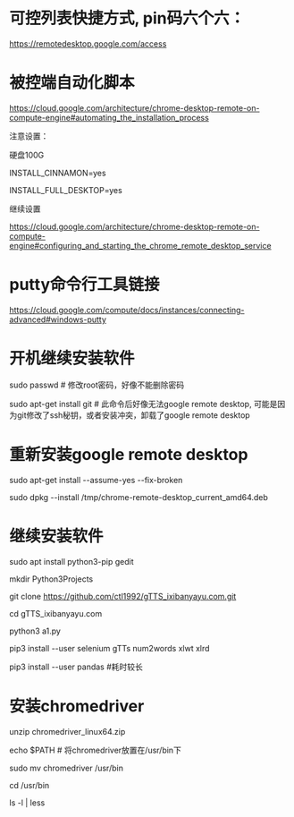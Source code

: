 # 可控列表快捷方式, pin码六个六：

https://remotedesktop.google.com/access

# 被控端自动化脚本

https://cloud.google.com/architecture/chrome-desktop-remote-on-compute-engine#automating_the_installation_process

注意设置：

硬盘100G

INSTALL_CINNAMON=yes

INSTALL_FULL_DESKTOP=yes

继续设置

https://cloud.google.com/architecture/chrome-desktop-remote-on-compute-engine#configuring_and_starting_the_chrome_remote_desktop_service

# putty命令行工具链接

https://cloud.google.com/compute/docs/instances/connecting-advanced#windows-putty


# 开机继续安装软件

sudo passwd # 修改root密码，好像不能删除密码

sudo apt-get install git # 此命令后好像无法google remote desktop, 可能是因为git修改了ssh秘钥，或者安装冲突，卸载了google remote desktop

# 重新安装google remote desktop

sudo apt-get install --assume-yes --fix-broken

sudo dpkg --install /tmp/chrome-remote-desktop_current_amd64.deb

# 继续安装软件

sudo apt install python3-pip gedit

mkdir Python3Projects

git clone https://github.com/ctl1992/gTTS_ixibanyayu.com.git

cd gTTS_ixibanyayu.com

python3 a1.py

pip3 install --user selenium gTTs num2words xlwt xlrd

pip3 install --user pandas #耗时较长


# 安装chromedriver

unzip chromedriver_linux64.zip

echo $PATH # 将chromedriver放置在/usr/bin下

sudo mv chromedriver /usr/bin

cd /usr/bin

ls -l | less
